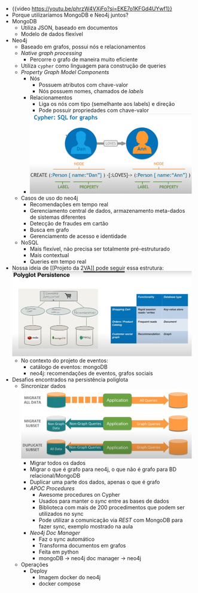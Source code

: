 - {{video https://youtu.be/phrzW4VXjFo?si=EKE7o1KFGd4UYwf1}}
- Porque utilizaríamos MongoDB e Neo4j juntos?
- MongoDB
	- Utiliza JSON, baseado em documentos
	- Modelo de dados flexível
- Neo4j
	- Baseado em grafos, possui nós e relacionamentos
	- *Native graph processing*
		- Percorre o grafo de maneira muito eficiente
	- Utiliza `cypher` como linguagem para construção de queries
	- *Property Graph Model Components*
		- Nós
			- Possuem atributos com chave-valor
			- Nós possuem nomes, chamados de *labels*
		- Relacionamentos
			- Liga os nós com tipo (semelhante aos labels) e direção
			- Pode possuir propriedades com chave-valor
		- ![image.png](../assets/image_1697678991775_0.png)
	- Casos de uso do neo4j
		- Recomendações em tempo real
		- Gerenciamento central de dados, armazenamento meta-dados de sistemas diferentes
		- Detecção de fraudes em cartão
		- Busca em grafo
		- Gerenciamento de acesso e identidade
	- NoSQL
		- Mais flexível, não precisa ser totalmente pré-estruturado
		- Mais contextual
		- Queries em tempo real
- Nossa ideia de [[Projeto da 2VA]] pode seguir essa estrutura:
  ![image.png](../assets/image_1697679615867_0.png)
	- No contexto do projeto de eventos:
		- catálogo de eventos: mongoDB
		- neo4j: recomendações de eventos, grafos sociais
- Desafios encontrados na persistência poliglota
	- Sincronizar dados
	  ![image.png](../assets/image_1697680006739_0.png)
		- Migrar todos os dados
		- Migrar o que é grafo para neo4j, o que não é grafo para BD relacional/MongoDB
		- Duplicar uma parte dos dados, apenas o que é grafo
		- *APOC Procedures*
			- Awesome procedures on Cypher
			- Usados para manter o *sync* entre as bases de dados
			- Biblioteca com mais de 200 procedimentos que podem ser utilizados no sync
			- Pode utilizar a comunicação via *REST* com MongoDB para fazer sync, exemplo mostrado na aula
		- *Neo4j Doc Manager*
			- Faz o sync automático
			- Transforma documentos em grafos
			- Feita em python
			- mongoDB -> neo4j doc manager -> neo4j
	- Operações
		- Deploy
			- Imagem docker do neo4j
			- docker compose